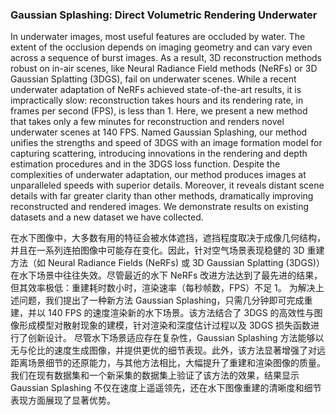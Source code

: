 ### Gaussian Splashing: Direct Volumetric Rendering Underwater

In underwater images, most useful features are occluded by water. The extent of the occlusion depends on imaging geometry and can vary even across a sequence of burst images. As a result, 3D reconstruction methods robust on in-air scenes, like Neural Radiance Field methods (NeRFs) or 3D Gaussian Splatting (3DGS), fail on underwater scenes. While a recent underwater adaptation of NeRFs achieved state-of-the-art results, it is impractically slow: reconstruction takes hours and its rendering rate, in frames per second (FPS), is less than 1. Here, we present a new method that takes only a few minutes for reconstruction and renders novel underwater scenes at 140 FPS. Named Gaussian Splashing, our method unifies the strengths and speed of 3DGS with an image formation model for capturing scattering, introducing innovations in the rendering and depth estimation procedures and in the 3DGS loss function. Despite the complexities of underwater adaptation, our method produces images at unparalleled speeds with superior details. Moreover, it reveals distant scene details with far greater clarity than other methods, dramatically improving reconstructed and rendered images. We demonstrate results on existing datasets and a new dataset we have collected.

在水下图像中，大多数有用的特征会被水体遮挡，遮挡程度取决于成像几何结构，并且在一系列连拍图像中可能存在变化。因此，针对空气场景表现稳健的 3D 重建方法（如 Neural Radiance Fields (NeRFs) 或 3D Gaussian Splatting (3DGS)）在水下场景中往往失效。尽管最近的水下 NeRFs 改进方法达到了最先进的结果，但其效率极低：重建耗时数小时，渲染速率（每秒帧数，FPS）不足 1。
为解决上述问题，我们提出了一种新方法 Gaussian Splashing，只需几分钟即可完成重建，并以 140 FPS 的速度渲染新的水下场景。该方法结合了 3DGS 的高效性与图像形成模型对散射现象的建模，针对渲染和深度估计过程以及 3DGS 损失函数进行了创新设计。
尽管水下场景适应存在复杂性，Gaussian Splashing 方法能够以无与伦比的速度生成图像，并提供更优的细节表现。此外，该方法显著增强了对远距离场景细节的还原能力，与其他方法相比，大幅提升了重建和渲染图像的质量。
我们在现有数据集和一个新采集的数据集上验证了该方法的效果，结果显示 Gaussian Splashing 不仅在速度上遥遥领先，还在水下图像重建的清晰度和细节表现方面展现了显著优势。
